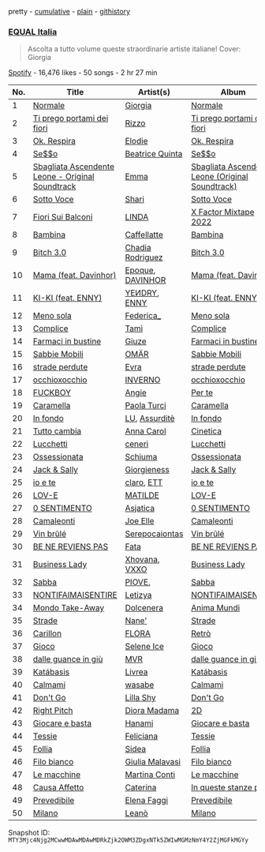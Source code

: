 pretty - [cumulative](/playlists/cumulative/37i9dQZF1DWUHxBb0SYtLj.md) - [plain](/playlists/plain/37i9dQZF1DWUHxBb0SYtLj) - [githistory](https://github.githistory.xyz/mackorone/spotify-playlist-archive/blob/main/playlists/plain/37i9dQZF1DWUHxBb0SYtLj)

### [EQUAL Italia ](https://open.spotify.com/playlist/37i9dQZF1DWUHxBb0SYtLj)

> Ascolta a tutto volume queste straordinarie artiste italiane! Cover: Giorgia

[Spotify](https://open.spotify.com/user/spotify) - 16,476 likes - 50 songs - 2 hr 27 min

| No. | Title | Artist(s) | Album | Length |
|---|---|---|---|---|
| 1 | [Normale](https://open.spotify.com/track/25mgSXz1ReCIHvT2plf1hK) | [Giorgia](https://open.spotify.com/artist/0gm1lHoOXAdy5OB4AwFYRr) | [Normale](https://open.spotify.com/album/6862NEYmkN43zArU81ALDm) | 3:14 |
| 2 | [Ti prego portami dei fiori](https://open.spotify.com/track/13O2T5HvpN5WFRqvtrRkKg) | [Rizzo](https://open.spotify.com/artist/2ALJBMyhbGODOEpstHfEqN) | [Ti prego portami dei fiori](https://open.spotify.com/album/1kCIHaZqJkRMuIQX4iSytx) | 2:38 |
| 3 | [Ok\. Respira](https://open.spotify.com/track/6KhcA4elAfvxHzNaJwWp0T) | [Elodie](https://open.spotify.com/artist/7GgpsUpkj3olseoaTY7TEY) | [Ok\. Respira](https://open.spotify.com/album/3uHuxVfGYIxYgkOxqDq0DP) | 2:41 |
| 4 | [Se$$o](https://open.spotify.com/track/0j1a66BggDwZFdN5zmmwH6) | [Beatrice Quinta](https://open.spotify.com/artist/3Jk1Qjo5P7yOQIBVkqUzet) | [Se$$o](https://open.spotify.com/album/0pR58JFWMSGZTDf1ZGLwO7) | 2:57 |
| 5 | [Sbagliata Ascendente Leone \- Original Soundtrack](https://open.spotify.com/track/2CrOyXSwfoAl01WhVdwG9G) | [Emma](https://open.spotify.com/artist/0gzwXezN4IUHAwLufA6YcX) | [Sbagliata Ascendente Leone \(Original Soundtrack\)](https://open.spotify.com/album/0BWo8AV9ooiY6IRIrCgxUU) | 3:26 |
| 6 | [Sotto Voce](https://open.spotify.com/track/0u3pUQlcqICp6aRjSLNKvn) | [Shari](https://open.spotify.com/artist/3X9nkz31tAOM25rdtzfi60) | [Sotto Voce](https://open.spotify.com/album/1e33YcfF5noNYrTPfTF7uy) | 2:57 |
| 7 | [Fiori Sui Balconi](https://open.spotify.com/track/1t28e1JglHnjHpP5AXUXDA) | [LINDA](https://open.spotify.com/artist/50c2SwGX2DmpRjwespS3mv) | [X Factor Mixtape 2022](https://open.spotify.com/album/5lwA2LkDrpKD5daRu4kvi6) | 2:43 |
| 8 | [Bambina](https://open.spotify.com/track/3ConKv3XVOlkcQp0SfaHA3) | [Caffellatte](https://open.spotify.com/artist/7xmNRoYqVgsIiyIwRxrlay) | [Bambina](https://open.spotify.com/album/4RVpMxTNK77CJp8ddQbJjL) | 2:19 |
| 9 | [Bitch 3.0](https://open.spotify.com/track/0PWvY4TjcYLEuHByj1ZyXu) | [Chadia Rodriguez](https://open.spotify.com/artist/4nXNT34X5GQ8yTBttXtbY6) | [Bitch 3.0](https://open.spotify.com/album/5BX4ez5kPWfJ6Kr7nsr78i) | 2:10 |
| 10 | [Mama \(feat\. Davinhor\)](https://open.spotify.com/track/2Q1FMfXs5tOT9Y5JzTwyBW) | [Epoque](https://open.spotify.com/artist/5xNhapdkr2QQJoAkK9h67k), [DAVINHOR](https://open.spotify.com/artist/3viiIGEp9jn0sKz4K0D6HT) | [Mama \(feat\. Davinhor\)](https://open.spotify.com/album/5DaFcleIdZFZDsvx4C4ftg) | 2:26 |
| 11 | [KI\-KI \(feat\. ENNY\)](https://open.spotify.com/track/6zYO7DqTsLaeklsXt0uQ4E) | [YEИDRY](https://open.spotify.com/artist/3Lk9AWrpD4bminO5LwmBOw), [ENNY](https://open.spotify.com/artist/3qEnCAnX23lvoxZYtBiPgL) | [KI\-KI \(feat\. ENNY\)](https://open.spotify.com/album/4lNJxQyBSoRpaa2woVPONz) | 2:20 |
| 12 | [Meno sola](https://open.spotify.com/track/7qBvlFWv15YJ6Zf4A3jWan) | [Federica\_](https://open.spotify.com/artist/75CdCbwT6Q6eGmtO1ya04g) | [Meno sola](https://open.spotify.com/album/3guwLtPpnG6yctPJK6C4iI) | 2:44 |
| 13 | [Complice](https://open.spotify.com/track/3UyqLxtppByh3Lt8A7PCVG) | [Tamì](https://open.spotify.com/artist/3DPniGk3KehPU6Z3dOy34Y) | [Complice](https://open.spotify.com/album/6fHDFlj2YwlDnnGeEVatLA) | 3:27 |
| 14 | [Farmaci in bustine](https://open.spotify.com/track/0QzwyqqXT20TY2cneTmLz3) | [Giuze](https://open.spotify.com/artist/2drbYqHcAqNoLoEhrzaZ5B) | [Farmaci in bustine](https://open.spotify.com/album/4NuSzjkAg3Tu6lLGTS9QdZ) | 2:51 |
| 15 | [Sabbie Mobili](https://open.spotify.com/track/7aMasRlgs9fx4lHAq5FuOb) | [OMÄR](https://open.spotify.com/artist/3YJB9JpmNTmIcCd8RbLWuS) | [Sabbie Mobili](https://open.spotify.com/album/7ErlWbiykoPjHzzyiZJKq6) | 2:41 |
| 16 | [strade perdute](https://open.spotify.com/track/6knoZxetfIRRoXvTsl1Z1Q) | [Evra](https://open.spotify.com/artist/2hwsMAV2ekfrmlkwmM8Blb) | [strade perdute](https://open.spotify.com/album/7s6T7i3a69rjBuyg9ym3og) | 3:45 |
| 17 | [occhioxocchio](https://open.spotify.com/track/1G0elzfqd8F3yZ0bH8kngx) | [INVERNO](https://open.spotify.com/artist/7Ao4PRYc1rFAZVkr0FKnrt) | [occhioxocchio](https://open.spotify.com/album/4kXEkSVbR4X7ev2V7GOtbr) | 2:47 |
| 18 | [FUCKBOY](https://open.spotify.com/track/4yZ5MdzVJGG2W1EmOQQvaa) | [Angie](https://open.spotify.com/artist/7vFaBCvPdgAsrWJiv5NI3Z) | [Per te](https://open.spotify.com/album/3Gk7tnA6FkViwwgjMTBhJW) | 2:50 |
| 19 | [Caramella](https://open.spotify.com/track/5WLLLEM8kQHeFSq1owkk0b) | [Paola Turci](https://open.spotify.com/artist/7dNlfF1yoOCoclHmZuUemi) | [Caramella](https://open.spotify.com/album/2pZ9aTgz7lica6Mdoww3jE) | 3:21 |
| 20 | [In fondo](https://open.spotify.com/track/3fbWZnBr0oym0RpfB8TcgW) | [LU](https://open.spotify.com/artist/33ZiBbteOVAAXrZ6HgB3aU), [Assurditè](https://open.spotify.com/artist/2vDluwryVXelZfng6DxjnC) | [In fondo](https://open.spotify.com/album/0dBohDjGkUJm4MaUki7yyo) | 3:53 |
| 21 | [Tutto cambia](https://open.spotify.com/track/12MsDKDc6ENRKFl5k2VM4I) | [Anna Carol](https://open.spotify.com/artist/6BJWROUyan9xhxGKBcrT1I) | [Cinetica](https://open.spotify.com/album/1Zu8B8E3OypRTNnLlzXNE1) | 3:26 |
| 22 | [Lucchetti](https://open.spotify.com/track/1g2KBFiFmlSyLMRzNnpNJb) | [ceneri](https://open.spotify.com/artist/1RpjdVVigmI1T1UW8gxXJz) | [Lucchetti](https://open.spotify.com/album/0hrqmqa4S8Y9V6vztGtyaQ) | 2:14 |
| 23 | [Ossessionata](https://open.spotify.com/track/2loGl8baOoJhfd2vNJF0B7) | [Schiuma](https://open.spotify.com/artist/3HjRoFEZwL58GYiXQ0KNlD) | [Ossessionata](https://open.spotify.com/album/4xGUUQvgVSniIg2tQnxuk1) | 3:18 |
| 24 | [Jack & Sally](https://open.spotify.com/track/0gyrIXHL1yw4VwT7LAhqI4) | [Giorgieness](https://open.spotify.com/artist/4QYFjNac8XiU828KjV1oWA) | [Jack & Sally](https://open.spotify.com/album/2RwzE7m4pPJEaoelnKAZjM) | 3:17 |
| 25 | [io e te](https://open.spotify.com/track/4KPiQ1bm98dOBgFdGHy1rz) | [claro](https://open.spotify.com/artist/0APvLMkrmJV6BSKJWoy3Jz), [ETT](https://open.spotify.com/artist/4ZYO3loQ3PgnwXe3hUVPrS) | [io e te](https://open.spotify.com/album/6DIgwO37YLRsH378Zx8C1i) | 2:56 |
| 26 | [LOV\-E](https://open.spotify.com/track/0uYCFYHhn6ETcGRZMQUISz) | [MATILDE](https://open.spotify.com/artist/3fefLfPrUjeLE1EVbVCdtJ) | [LOV\-E](https://open.spotify.com/album/1TpGqsu02eo0go6jOU01X6) | 2:44 |
| 27 | [0 SENTIMENTO](https://open.spotify.com/track/5WCw5MPG167COqxJu6c42Y) | [Asjatica](https://open.spotify.com/artist/5wu37JsDSxwAvkZIdYT3Nn) | [0 SENTIMENTO](https://open.spotify.com/album/5DzCgb5qGCuUBPB7DQuWFE) | 2:29 |
| 28 | [Camaleonti](https://open.spotify.com/track/2qVX50Q38XKXePgf60Oicy) | [Joe Elle](https://open.spotify.com/artist/2Xwx1kR7nPcZlhuHCMTHQO) | [Camaleonti](https://open.spotify.com/album/7cOWLth0ePJp5TgGomjUsL) | 3:11 |
| 29 | [Vin brûlé](https://open.spotify.com/track/3SR2u2KMZQppktxrttvaUE) | [Serepocaiontas](https://open.spotify.com/artist/1E0z4tZ543qWy0oe9Xe4u2) | [Vin brûlé](https://open.spotify.com/album/7d4HkN5UkmDK16wFADIbxq) | 3:28 |
| 30 | [BE NE REVIENS PAS](https://open.spotify.com/track/3L6iVIRS7htFAJ6uIh4FEo) | [Fata](https://open.spotify.com/artist/2e0HLVyPlF5jP9khNWfV3m) | [BE NE REVIENS PAS](https://open.spotify.com/album/2W3WtB9HDRC5L5ZuMV2GUF) | 2:34 |
| 31 | [Business Lady](https://open.spotify.com/track/3iCW2Fuf3UCEZ9NRPu0JXj) | [Xhovana](https://open.spotify.com/artist/1qvJn4A1Y6gej2kJU0DWxX), [VXXO](https://open.spotify.com/artist/3YtQrwxvFkTMpH0F6e4r9H) | [Business Lady](https://open.spotify.com/album/77k6zcgqheWUdyekfdMuj6) | 3:01 |
| 32 | [Sabba](https://open.spotify.com/track/1mzOdwjSdSpQ3JAuYR2Tc9) | [PIOVE.](https://open.spotify.com/artist/2lEDOYvkfzfdfSXeYZKwhi) | [Sabba](https://open.spotify.com/album/3Ww7qcpus1EM8QwWS63F14) | 2:43 |
| 33 | [NONTIFAIMAISENTIRE](https://open.spotify.com/track/5K2Bi768N0ZWWYRIe0SRj4) | [Letizya](https://open.spotify.com/artist/0SGqPFl7AJj1wopvJltvdv) | [NONTIFAIMAISENTIRE](https://open.spotify.com/album/2NhYKveXBJaEBIHJBGTvqk) | 2:54 |
| 34 | [Mondo Take\-Away](https://open.spotify.com/track/3Grg6gt6KUURpzxQJGPpGP) | [Dolcenera](https://open.spotify.com/artist/7lkfsloQGm2Z9S9kbmIcFU) | [Anima Mundi](https://open.spotify.com/album/7nSpobNK3NGEb4Ov9SPbHh) | 3:52 |
| 35 | [Strade](https://open.spotify.com/track/6N2swGQteJg4rozH9RA6fs) | [Nane'](https://open.spotify.com/artist/3CIpt1rEz9sUpijNv8W9zM) | [Strade](https://open.spotify.com/album/12wHWXjehACkumUZEI9k8m) | 2:54 |
| 36 | [Carillon](https://open.spotify.com/track/5y56Tx9WJ6YvNC9WBaEDND) | [FLORA](https://open.spotify.com/artist/1Dj2I2i4eF3Fznn8Lbzirs) | [Retrò](https://open.spotify.com/album/2MKsrra3k7cppOOp9Ncm86) | 3:33 |
| 37 | [Gioco](https://open.spotify.com/track/1GpQWSNybVe8Er7gSmCdGN) | [Selene Ice](https://open.spotify.com/artist/5PZmds1lJa2IF34jRVYo5i) | [Gioco](https://open.spotify.com/album/5KqZqRJTD4QdmUv0XRjZm7) | 2:41 |
| 38 | [dalle guance in giù](https://open.spotify.com/track/31SVLcPV7oaDD6z6xbuAFY) | [MVR](https://open.spotify.com/artist/76UyJVzkGi3b124vOPrD0u) | [dalle guance in giù](https://open.spotify.com/album/0eNkwHDCGZ0XyiRaWzF2TH) | 2:23 |
| 39 | [Katábasis](https://open.spotify.com/track/4oB1ITrhWrneUtt96y7eVZ) | [Livrea](https://open.spotify.com/artist/64fhIeqXVHuWtTrmoT8HG0) | [Katábasis](https://open.spotify.com/album/0pS2dH0gx79Nw8z2BbJGZD) | 3:38 |
| 40 | [Calmami](https://open.spotify.com/track/1r3vOABTJM0MD4IpiDrAtx) | [wasabe](https://open.spotify.com/artist/56oiVP4dy1fljmoOf79K4s) | [Calmami](https://open.spotify.com/album/75O6NFKwSeKICj18XDSSFD) | 2:50 |
| 41 | [Don't Go](https://open.spotify.com/track/3NJEvj5VrtygvstmI96RdX) | [Lilla Shy](https://open.spotify.com/artist/4bpm0dwCqIbfjsvqW716Qh) | [Don't Go](https://open.spotify.com/album/31A2x1EOk2ZEBWc3PXBi1Z) | 2:31 |
| 42 | [Right Pitch](https://open.spotify.com/track/47VtTPhBwMY8ZiJAv3WNZU) | [Diora Madama](https://open.spotify.com/artist/7wOA7etbtOByr52HImiMI2) | [2D](https://open.spotify.com/album/7k5a8l4UOIrqXqBkIpj6TB) | 2:54 |
| 43 | [Giocare e basta](https://open.spotify.com/track/1Nfn9OGU3G0Hg5oUlSCC6O) | [Hanami](https://open.spotify.com/artist/7EQFBKivi3POpo2NLiEEOe) | [Giocare e basta](https://open.spotify.com/album/1z0YpBiDskR6T3kaJEsico) | 2:48 |
| 44 | [Tessie](https://open.spotify.com/track/5OTrpx7SZy97ymkPE6fXPS) | [Feliciana](https://open.spotify.com/artist/49qJvbUyRJ7r4ae4QYhTFY) | [Tessie](https://open.spotify.com/album/0s9z3rl3VdBrORlFgrdN9H) | 3:01 |
| 45 | [Follia](https://open.spotify.com/track/1eAK1cKGuf8CiHSUYSdgAW) | [Sidea](https://open.spotify.com/artist/6hG077WYgnjPVTkzhD2a9A) | [Follia](https://open.spotify.com/album/3HCJ3RJzQ22ZGJVz1Lu1pk) | 2:22 |
| 46 | [Filo bianco](https://open.spotify.com/track/6QIqP5we0rYdgxP1ctVnke) | [Giulia Malavasi](https://open.spotify.com/artist/0Hx96SC5Ez0TKdTJy5WT5L) | [Filo bianco](https://open.spotify.com/album/4HfG4XCrClCR7CRvT1U6O0) | 2:25 |
| 47 | [Le macchine](https://open.spotify.com/track/65X8Xiqfuh2JaWiEAUMfab) | [Martina Conti](https://open.spotify.com/artist/4zMn13NR1bFfh70QixTEvD) | [Le macchine](https://open.spotify.com/album/3UVVGqTTItQiH4LvIW9oju) | 3:10 |
| 48 | [Causa Affetto](https://open.spotify.com/track/7w76bbcIF3nNBGbE741rcd) | [Caterina](https://open.spotify.com/artist/1mUMqioy6FDiySzSouMSwp) | [In queste stanze piene](https://open.spotify.com/album/1ZoytuQ0lgFGu3J1J3bK6U) | 2:56 |
| 49 | [Prevedibile](https://open.spotify.com/track/6HJvUZHsNxabwMCAUJKi3w) | [Elena Faggi](https://open.spotify.com/artist/3cnA2qzdpiqxQqYUdjl7Lg) | [Prevedibile](https://open.spotify.com/album/0phKtrynbjET2yGc2gPlQM) | 3:15 |
| 50 | [Milano](https://open.spotify.com/track/3nNsPCRRR17bwfcf5eMGLd) | [Leanò](https://open.spotify.com/artist/0pb0sehd5pPALyoCt8B4MV) | [Milano](https://open.spotify.com/album/4HcogLFDY4cmFor9KOthKg) | 3:05 |

Snapshot ID: `MTY3Mjc4Njg2MCwwMDAwMDAwMDRkZjk2OWM3ZDgxNTk5ZWIwMGMzNmY4Y2ZjMGFkMGYy`
